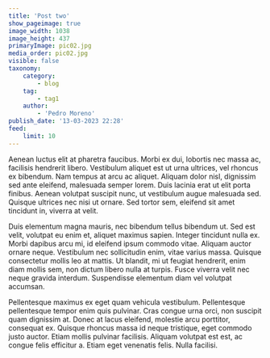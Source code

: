 ```yaml
---
title: 'Post two'
show_pageimage: true
image_width: 1038
image_height: 437
primaryImage: pic02.jpg
media_order: pic02.jpg
visible: false
taxonomy:
    category:
        - blog
    tag:
        - tag1
    author:
        - 'Pedro Moreno'
publish_date: '13-03-2023 22:28'
feed:
    limit: 10
---
```


Aenean luctus elit at pharetra faucibus. Morbi ex dui, lobortis nec massa ac, facilisis hendrerit libero. Vestibulum aliquet est ut urna ultrices, vel rhoncus ex bibendum. Nam tempus at arcu ac aliquet. Aliquam dolor nisl, dignissim sed ante eleifend, malesuada semper lorem. Duis lacinia erat ut elit porta finibus. Aenean volutpat suscipit nunc, ut vestibulum augue malesuada sed. Quisque ultrices nec nisi ut ornare. Sed tortor sem, eleifend sit amet tincidunt in, viverra at velit.

Duis elementum magna mauris, nec bibendum tellus bibendum ut. Sed est velit, volutpat eu enim et, aliquet maximus sapien. Integer tincidunt nulla ex. Morbi dapibus arcu mi, id eleifend ipsum commodo vitae. Aliquam auctor ornare neque. Vestibulum nec sollicitudin enim, vitae varius massa. Quisque consectetur mollis leo at mattis. Ut blandit, mi ut feugiat hendrerit, enim diam mollis sem, non dictum libero nulla at turpis. Fusce viverra velit nec neque gravida interdum. Suspendisse elementum diam vel volutpat accumsan.

Pellentesque maximus ex eget quam vehicula vestibulum. Pellentesque pellentesque tempor enim quis pulvinar. Cras congue urna orci, non suscipit quam dignissim at. Donec at lacus eleifend, molestie arcu porttitor, consequat ex. Quisque rhoncus massa id neque tristique, eget commodo justo auctor. Etiam mollis pulvinar facilisis. Aliquam volutpat est est, ac congue felis efficitur a. Etiam eget venenatis felis. Nulla facilisi.